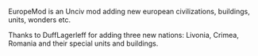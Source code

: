 EuropeMod is an Unciv mod adding new european civilizations, buildings, units, wonders etc.


Thanks to DuffLagerleff for adding three new nations: Livonia, Crimea, Romania and their special units and buildings. 
